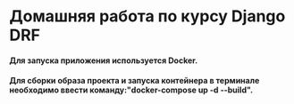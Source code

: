 # Домашняя работа по курсу Django DRF

#### Для запуска приложения используется Docker.
#### Для сборки образа проекта и запуска контейнера в терминале необходимо ввести команду:"docker-compose up -d --build".